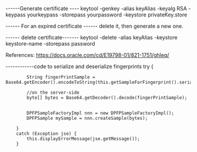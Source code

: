 ------Generate certificate ----
keytool -genkey -alias keyAlias -keyalg RSA -keypass yourkeypass -storepass yourpassword -keystore privateKey.store

------ For an expired certificate ------
delete it, then generate a new one.

------ delete certificate-------
keytool -delete
 -alias keyAlias
 -keystore keystore-name
 -storepass password


References:
https://docs.oracle.com/cd/E19798-01/821-1751/ghleq/


------------code to serialize and deserialize fingerprints
try {
	    	
			String fingerPrintSample =  Base64.getEncoder().encodeToString(this.getSampleForFingerprint().serialize());
        	
        	//on the server-side
        	byte[] bytes = Base64.getDecoder().decode(fingerPrintSample);
        	
        	
        	DPFPSampleFactoryImpl nnn = new DPFPSampleFactoryImpl();
        	DPFPSample mySample = nnn.createSample(bytes);
	        
	    }
	    catch (Exception jse) {
	        this.displayErrorMessage(jse.getMessage());
	    }
